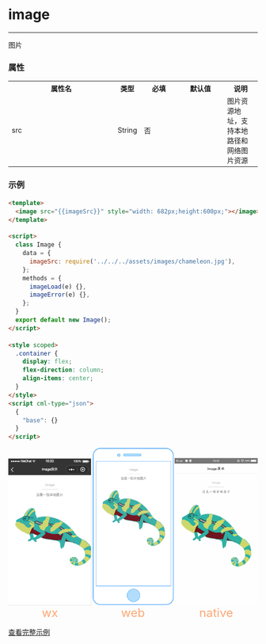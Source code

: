 # image

---

图片

### 属性

<table>
  <tr>
    <th width="200px">属性名</th>
    <th>类型</th>
    <th width="60px">必填</th>
    <th width="80px">默认值</th>
    <th>说明</th>
  </tr>
  <tr>
    <td>src</td>
    <td>String</td>
    <td>否</td>
    <td></td>
    <td>图片资源地址，支持本地路径和网络图片资源</td>
  </tr>
  <!-- <tr>
    <td>cstyle</td>
    <td>String</td>
    <td>否</td>
    <td></td>
    <td>自定义image的样式，如 "height:100cpx;width:100cpx;"</td>
  </tr>
  <tr>
    <td>c-bind:error</td>
    <td>EventHandle</td>
    <td>否</td>
    <td></td>
    <td>当错误发生时触发，event.detail = {errMsg}
    </td>
  </tr>
  <tr>
    <td>c-bind:load</td>
    <td>EventHandle</td>
    <td>否</td>
    <td></td>
    <td>当图片载入完毕时触发，event.detail = {height, width}
    </td>
  </tr> -->
</table>

### 示例

```html
<template>
  <image src="{{imageSrc}}" style="width: 682px;height:600px;"></image>
</template>

<script>
  class Image {
    data = {
      imageSrc: require('../../../assets/images/chameleon.jpg'),
    };
    methods = {
      imageLoad(e) {},
      imageError(e) {},
    };
  }
  export default new Image();
</script>

<style scoped>
  .container {
    display: flex;
    flex-direction: column;
    align-items: center;
  }
</style>
<script cml-type="json">
  {
    "base": {}
  }
</script>
```

<div style="display: flex;flex-direction: row;justify-content: space-around; align-items: flex-end;">
  <div style="display: flex;flex-direction: column;align-items: center;">
    <img src="../../../assets/image.png" width="200px" height="100%" />
    <text style="color: #fda775;font-size: 24px;">wx</text>
  </div>
  <div style="display: flex;flex-direction: column;align-items: center;">
    <img src="../../../assets/image_web.png" width="200px" height="100%"/>
    <text style="color: #fda775;font-size: 24px;">web</text>
  </div>
  <div style="display: flex;flex-direction: column;align-items: center;">
    <img src="../../../assets/image_weex.jpeg" width="200px" height="100%"/>
    <text style="color: #fda775;font-size: 24px;">native</text>
  </div>
</div>

[查看完整示例](/example/image.html)
